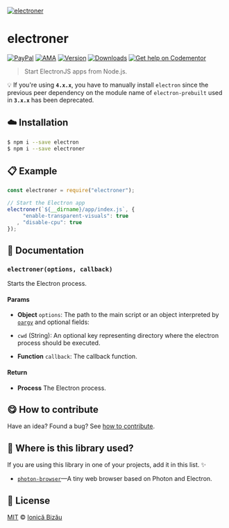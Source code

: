 
[![electroner](http://i.imgur.com/z3xjvS3.png)](#)

# electroner

 [![PayPal](https://img.shields.io/badge/%24-paypal-f39c12.svg)][paypal-donations] [![AMA](https://img.shields.io/badge/ask%20me-anything-1abc9c.svg)](https://github.com/IonicaBizau/ama) [![Version](https://img.shields.io/npm/v/electroner.svg)](https://www.npmjs.com/package/electroner) [![Downloads](https://img.shields.io/npm/dt/electroner.svg)](https://www.npmjs.com/package/electroner) [![Get help on Codementor](https://cdn.codementor.io/badges/get_help_github.svg)](https://www.codementor.io/johnnyb?utm_source=github&utm_medium=button&utm_term=johnnyb&utm_campaign=github)

> Start ElectronJS apps from Node.js.

:bulb: If you're using **`4.x.x`**, you have to manually install `electron` since the previous peer dependency on the module name of `electron-prebuilt` used in **`3.x.x`** has been deprecated.

## :cloud: Installation

```sh
$ npm i --save electron
$ npm i --save electroner
```


## :clipboard: Example



```js
const electroner = require("electroner");

// Start the Electron app
electroner(`${__dirname}/app/index.js`, {
     "enable-transparent-visuals": true
   , "disable-cpu": true
});
```

## :memo: Documentation


### `electroner(options, callback)`
Starts the Electron process.

#### Params
- **Object** `options`: The path to the main script or an object interpreted by [`oargv`](https://github.com/IonicaBizau/node-oargv) and optional fields:

 - `cwd` (String): An optional key representing directory where the electron
   process should be executed.
- **Function** `callback`: The callback function.

#### Return
- **Process** The Electron process.



## :yum: How to contribute
Have an idea? Found a bug? See [how to contribute][contributing].

## :dizzy: Where is this library used?
If you are using this library in one of your projects, add it in this list. :sparkles:


 - [`photon-browser`](https://github.com/IonicaBizau/photon-browser#readme)—A tiny web browser based on Photon and Electron.

## :scroll: License

[MIT][license] © [Ionică Bizău][website]

[paypal-donations]: https://www.paypal.com/cgi-bin/webscr?cmd=_s-xclick&hosted_button_id=RVXDDLKKLQRJW
[donate-now]: http://i.imgur.com/6cMbHOC.png

[license]: http://showalicense.com/?fullname=Ionic%C4%83%20Biz%C4%83u%20%3Cbizauionica%40gmail.com%3E%20(http%3A%2F%2Fionicabizau.net)&year=2015#license-mit
[website]: http://ionicabizau.net
[contributing]: /CONTRIBUTING.md
[docs]: /DOCUMENTATION.md
